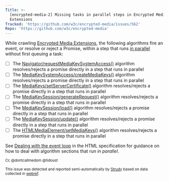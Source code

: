 ```yaml
---
Title: >-
  [encrypted-media-2] Missing tasks in parallel steps in Encrypted Media
  Extensions
Tracked: 'https://github.com/w3c/encrypted-media/issues/562'
Repo: 'https://github.com/w3c/encrypted-media'
---
```


While crawling [Encrypted Media Extensions](https://w3c.github.io/encrypted-media/), the following algorithms fire an event, or resolve or reject a Promise, within a step that runs [in parallel](https://html.spec.whatwg.org/multipage/infrastructure.html#in-parallel) without first queuing a task:
* [ ] The [Navigator/requestMediaKeySystemAccess()](https://w3c.github.io/encrypted-media/#dom-navigator-requestmediakeysystemaccess) algorithm resolves/rejects a promise directly in a step that runs in parallel
* [ ] The [MediaKeySystemAccess/createMediaKeys()](https://w3c.github.io/encrypted-media/#dom-mediakeysystemaccess-createmediakeys) algorithm resolves/rejects a promise directly in a step that runs in parallel
* [ ] The [MediaKeys/setServerCertificate()](https://w3c.github.io/encrypted-media/#dom-mediakeys-setservercertificate) algorithm resolves/rejects a promise directly in a step that runs in parallel
* [ ] The [MediaKeySession/generateRequest()](https://w3c.github.io/encrypted-media/#dom-mediakeysession-generaterequest) algorithm resolves/rejects a promise directly in a step that runs in parallel
* [ ] The [MediaKeySession/load()](https://w3c.github.io/encrypted-media/#dom-mediakeysession-load) algorithm resolves/rejects a promise directly in a step that runs in parallel
* [ ] The [MediaKeySession/update()](https://w3c.github.io/encrypted-media/#dom-mediakeysession-update) algorithm resolves/rejects a promise directly in a step that runs in parallel
* [ ] The [HTMLMediaElement/setMediaKeys()](https://w3c.github.io/encrypted-media/#dom-htmlmediaelement-setmediakeys) algorithm resolves/rejects a promise directly in a step that runs in parallel

See [Dealing with the event loop](https://html.spec.whatwg.org/multipage/webappapis.html#event-loop-for-spec-authors) in the HTML specification for guidance on how to deal with algorithm sections that run *in parallel*.

<sub>Cc @dontcallmedom @tidoust</sub>

<sub>This issue was detected and reported semi-automatically by [Strudy](https://github.com/w3c/strudy/) based on data collected in [webref](https://github.com/w3c/webref/).</sub>
